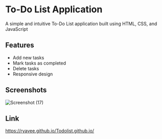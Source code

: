 # To-Do List Application
A simple and intuitive To-Do List application built using HTML, CSS, and JavaScript

## Features
- Add new tasks
- Mark tasks as completed
- Delete tasks
- Responsive design

## Screenshots

![Screenshot (17)](https://github.com/ryavee/Todolist.github.io/assets/46756880/b7dd1f02-cdfb-41b0-a589-d4aa49b3427d)

## Link
https://ryavee.github.io/Todolist.github.io/
